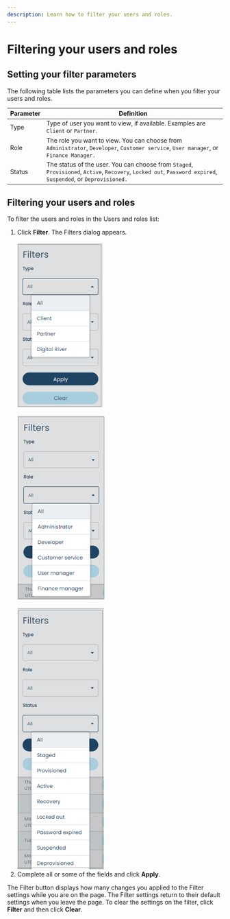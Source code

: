 ```yaml
---
description: Learn how to filter your users and roles.
---
```


# Filtering your users and roles

## Setting your filter parameters

The following table lists the parameters you can define when you filter your users and roles.

| Parameter | Definition                                                                                                                                                    |
| --------- | ------------------------------------------------------------------------------------------------------------------------------------------------------------- |
| Type      | Type of user you want to view, if available. Examples are `Client` or `Partner`.                                                                              |
| Role      | The role you want to view. You can choose from `Administrator`, `Developer`, `Customer service`, `User manager`, or `Finance Manager.`                        |
| Status    | The status of the user. You can choose from `Staged`, `Provisioned`, `Active`, `Recovery`, `Locked out`, `Password expired`, `Suspended`, or `Deprovisioned.` |

## Filtering your users and roles

To filter the users and roles in the Users and roles list:

1. Click **Filter**. The Filters dialog appears.\
   \
   ![](<../../../../.gitbook/assets/1 Filter group 1.png>)\
   \
   ![](<../../../../.gitbook/assets/2 Filter group 2.png>)\
   \
   ![](<../../../../.gitbook/assets/3 Filter group 3 (1).png>)
2. Complete all or some of the fields and click **Apply**.

The Filter button displays how many changes you applied to the Filter settings while you are on the page. The Filter settings return to their default settings when you leave the page. To clear the settings on the filter, click **Filter** and then click **Clear**.
